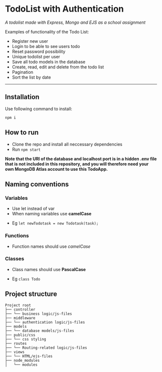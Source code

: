 # TodoList with Authentication 

_A todolist made with Express, Mongo and EJS as a school assignment_

Examples of functionality of the Todo List:

- Register new user
- Login to be able to see users todo
- Reset password possibility
- Unique todolist per user
- Save all todo models in the database
- Create, read, edit and delete from the todo list
- Pagination 
- Sort the list by date

---

## Installation
Use following command to install:

```
npm i

```
## How to run
- Clone the repo and install all neccessary dependencies
- Run `npm start`

**Note that the URI of the database and localhost port is in a hidden .env file that is not included in this repository, and you will therefore need your own MongoDB Atlas account to use this TodoApp.**

## Naming conventions

### Variables

- Use let instead of var
- When naming variables use **camelCase**

* Eg `let newTodotask = new Todotask(task);`

### Functions

- Function names should use _camelCase_

### Classes

- Class names should use **PascalCase**
* Eg `class Todo`

## Project structure

```
Project root
├── controller
├── └── business logic/js-files
├── middleware
├── └── authentication logic/js-files
├── models
├── └── database models/js-files
├── public/css
├── └── css styling
├── routes
├── └── Routing-related logic/js-files
├── views
├── └── HTML/ejs-files
├── node_modules
│   └── modules
```
